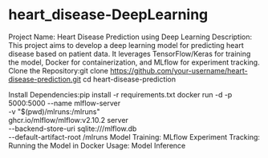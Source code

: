 # heart_disease-DeepLearning
Project Name: Heart Disease Prediction using Deep Learning
Description:
This project aims to develop a deep learning model for predicting heart disease based on patient data. It leverages TensorFlow/Keras for training the model, Docker for containerization, and MLflow for experiment tracking.
Clone the Repository:git clone https://github.com/your-username/heart-disease-prediction.git
cd heart-disease-prediction

Install Dependencies:pip install -r requirements.txt
docker run -d -p 5000:5000 --name mlflow-server \
    -v "$(pwd)/mlruns:/mlruns" \
    ghcr.io/mlflow/mlflow:v2.10.2 server \
    --backend-store-uri sqlite:///mlflow.db \
    --default-artifact-root /mlruns
Model Training:
MLflow Experiment Tracking:
Running the Model in Docker
Usage: Model Inference
